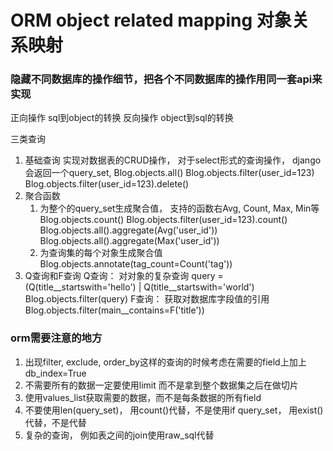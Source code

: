 
# ORM object related mapping  对象关系映射 
### 隐藏不同数据库的操作细节，把各个不同数据库的操作用同一套api来实现

正向操作 sql到object的转换
反向操作 object到sql的转换

三类查询

1. 基础查询
	实现对数据表的CRUD操作， 对于select形式的查询操作， django会返回一个query_set, 
	Blog.objects.all()
	Blog.objects.filter(user_id=123)
	Blog.objects.filter(user_id=123).delete()
2. 聚合函数
	1. 为整个的query_set生成聚合值， 支持的函数右Avg, Count, Max, Min等
		Blog.objects.count()
		Blog.objects.filter(user_id=123).count()
		Blog.objects.all().aggregate(Avg('user_id'))
		Blog.objects.all().aggregate(Max('user_id'))
	2. 为查询集的每个对象生成聚合值
		Blog.objects.annotate(tag_count=Count('tag'))
3. Q查询和F查询 
	Q查询： 对对象的复杂查询
		query = (Q(title__startswith='hello') | Q(title__startswith='world')
		Blog.objects.filter(query)
	F查询： 获取对数据库字段值的引用
		Blog.objects.filter(main__contains=F('title'))

		
### orm需要注意的地方
1. 出现filter, exclude, order_by这样的查询的时候考虑在需要的field上加上db_index=True
2. 不需要所有的数据一定要使用limit 而不是拿到整个数据集之后在做切片
3. 使用values_list获取需要的数据，而不是每条数据的所有field
4. 不要使用len(query_set)， 用count()代替，不是使用if query_set， 用exist()代替，不是代替
5. 复杂的查询， 例如表之间的join使用raw_sql代替


